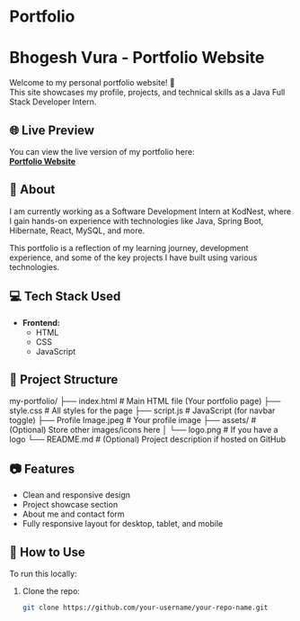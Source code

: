 # Portfolio

# Bhogesh Vura - Portfolio Website

Welcome to my personal portfolio website! 🎯  
This site showcases my profile, projects, and technical skills as a Java Full Stack Developer Intern.

## 🌐 Live Preview

You can view the live version of my portfolio here:  
[**Portfolio Website**](#) <!-- Replace # with the actual URL if deployed -->

## 📌 About

I am currently working as a Software Development Intern at KodNest, where I gain hands-on experience with technologies like Java, Spring Boot, Hibernate, React, MySQL, and more.

This portfolio is a reflection of my learning journey, development experience, and some of the key projects I have built using various technologies.

## 💻 Tech Stack Used

- **Frontend:**  
  - HTML  
  - CSS  
  - JavaScript  

## 📁 Project Structure
my-portfolio/
├── index.html                  # Main HTML file (Your portfolio page)
├── style.css                   # All styles for the page
├── script.js                   # JavaScript (for navbar toggle)
├── Profile Image.jpeg          # Your profile image
├── assets/                     # (Optional) Store other images/icons here
│   └── logo.png                # If you have a logo
└── README.md                   # (Optional) Project description if hosted on GitHub



## 📷 Features

- Clean and responsive design
- Project showcase section
- About me and contact form
- Fully responsive layout for desktop, tablet, and mobile


## 🚀 How to Use

To run this locally:

1. Clone the repo:
   ```bash
   git clone https://github.com/your-username/your-repo-name.git
